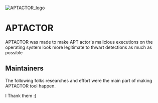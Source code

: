 
![APTACTOR_logo](https://github.com/homjxi0e/APTACTOR/assets/25440152/84e5e4d1-030a-4637-87e9-40aa030111e5)
# APTACTOR
APTACTOR was made to make APT actor's malicious executions on the operating system look more legitimate to thwart detections as much as possible 



## Maintainers

The following folks researches and effort were the main part of making APTACTOR tool happen.




I Thank them :)

